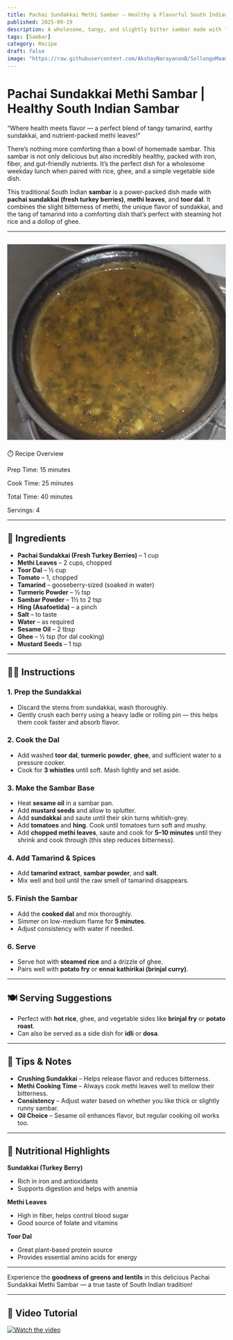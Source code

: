 ```yaml
---
title: Pachai Sundakkai Methi Sambar – Healthy & Flavorful South Indian Curry  
published: 2025-09-19  
description: A wholesome, tangy, and slightly bitter sambar made with fresh turkey berries (sundakkai), methi leaves, and toor dal. A nutritious South Indian classic that pairs beautifully with hot rice.  
tags: [Sambar]  
category: Recipe  
draft: false  
image: "https://raw.githubusercontent.com/AkshayNarayananB/SollungoMaami/master/images/sundakkaimethisambar.png"  
---
```


# Pachai Sundakkai Methi Sambar | Healthy South Indian Sambar  

“Where health meets flavor — a perfect blend of tangy tamarind, earthy sundakkai, and nutrient-packed methi leaves!”  

There’s nothing more comforting than a bowl of homemade sambar. This sambar is not only delicious but also incredibly healthy, packed with iron, fiber, and gut-friendly nutrients. It’s the perfect dish for a wholesome weekday lunch when paired with rice, ghee, and a simple vegetable side dish.

This traditional South Indian **sambar** is a power-packed dish made with **pachai sundakkai (fresh turkey berries)**, **methi leaves**, and **toor dal**. It combines the slight bitterness of methi, the unique flavor of sundakkai, and the tang of tamarind into a comforting dish that’s perfect with steaming hot rice and a dollop of ghee.  

---  
![Pachai Sundakkai Methi Sambar](https://raw.githubusercontent.com/AkshayNarayananB/SollungoMaami/master/images/sundakkaimethisambar.png)  
---

⏱️ Recipe Overview

Prep Time: 15 minutes

Cook Time: 25 minutes

Total Time: 40 minutes

Servings: 4

---
## 🛒 Ingredients  

- **Pachai Sundakkai (Fresh Turkey Berries)** – 1 cup  
- **Methi Leaves** – 2 cups, chopped  
- **Toor Dal** – ½ cup  
- **Tomato** – 1, chopped  
- **Tamarind** – gooseberry-sized (soaked in water)  
- **Turmeric Powder** – ½ tsp  
- **Sambar Powder** – 1½ to 2 tsp  
- **Hing (Asafoetida)** – a pinch  
- **Salt** – to taste  
- **Water** – as required  
- **Sesame Oil** – 2 tbsp  
- **Ghee** – ½ tsp (for dal cooking)  
- **Mustard Seeds** – 1 tsp  

---

## 👩‍🍳 Instructions  

### 1. Prep the Sundakkai  
- Discard the stems from sundakkai, wash thoroughly.  
- Gently crush each berry using a heavy ladle or rolling pin — this helps them cook faster and absorb flavor.  

### 2. Cook the Dal  
- Add washed **toor dal**, **turmeric powder**, **ghee**, and sufficient water to a pressure cooker.  
- Cook for **3 whistles** until soft. Mash lightly and set aside.  

### 3. Make the Sambar Base  
- Heat **sesame oil** in a sambar pan.  
- Add **mustard seeds** and allow to splutter.  
- Add **sundakkai** and saute until their skin turns whitish-grey.  
- Add **tomatoes** and **hing**. Cook until tomatoes turn soft and mushy.  
- Add **chopped methi leaves**, saute and cook for **5–10 minutes** until they shrink and cook through (this step reduces bitterness).  

### 4. Add Tamarind & Spices  
- Add **tamarind extract**, **sambar powder**, and **salt**.  
- Mix well and boil until the raw smell of tamarind disappears.  

### 5. Finish the Sambar  
- Add the **cooked dal** and mix thoroughly.  
- Simmer on low-medium flame for **5 minutes**.  
- Adjust consistency with water if needed.  

### 6. Serve  
- Serve hot with **steamed rice** and a drizzle of ghee.  
- Pairs well with **potato fry** or **ennai kathirikai (brinjal curry)**.  

---

## 🍽️ Serving Suggestions  

- Perfect with **hot rice**, ghee, and vegetable sides like **brinjal fry** or **potato roast**.  
- Can also be served as a side dish for **idli** or **dosa**.  

---

## 🌟 Tips & Notes  

- **Crushing Sundakkai** – Helps release flavor and reduces bitterness.  
- **Methi Cooking Time** – Always cook methi leaves well to mellow their bitterness.  
- **Consistency** – Adjust water based on whether you like thick or slightly runny sambar.  
- **Oil Choice** – Sesame oil enhances flavor, but regular cooking oil works too.  

---

## 🥦 Nutritional Highlights  

**Sundakkai (Turkey Berry)**  
- Rich in iron and antioxidants  
- Supports digestion and helps with anemia  

**Methi Leaves**  
- High in fiber, helps control blood sugar  
- Good source of folate and vitamins  

**Toor Dal**  
- Great plant-based protein source  
- Provides essential amino acids for energy  

---

Experience the **goodness of greens and lentils** in this delicious Pachai Sundakkai Methi Sambar — a true taste of South Indian tradition!

---

 

## 🎥 Video Tutorial

[![Watch the video](https://img.youtube.com/vi/1ofaBnSJDV4/0.jpg)](https://youtu.be/1ofaBnSJDV4?si=r7jCmNeUAQhw_G2_)
